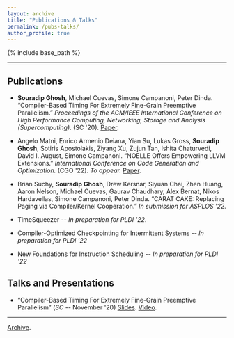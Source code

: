```yaml
---
layout: archive
title: "Publications & Talks"
permalink: /pubs-talks/
author_profile: true
---
```


{% include base_path %}

---

## Publications

- **Souradip Ghosh**, Michael Cuevas, Simone Campanoni, Peter Dinda. 
“Compiler-Based Timing For Extremely Fine-Grain Preemptive Parallelism.”
<em>Proceedings of the ACM/IEEE International Conference on High Performance Computing, Networking, Storage and Analysis (Supercomputing)</em>. (SC '20). [Paper](https://souradipghosh.com/files/ct-sc20.pdf). 

- Angelo Matni, Enrico Armenio Deiana, Yian Su, Lukas Gross,
**Souradip Ghosh**, Sotiris Apostolakis, Ziyang Xu, Zujun Tan, 
Ishita Chaturvedi, David I. August, Simone Campanoni. “NOELLE 
Offers Empowering LLVM Extensions.” <em>International Conference on
Code Generation and Optimization.</em> (CGO '22). <em>To appear.</em> 
[Paper](https://arxiv.org/pdf/2102.05081.pdf).

- Brian Suchy, **Souradip Ghosh**, Drew Kersnar, Siyuan Chai, Zhen Huang, 
Aaron Nelson, Michael Cuevas, Gaurav Chaudhary, Alex Bernat, Nikos Hardavellas, 
Simone Campanoni, Peter Dinda. “CARAT CAKE: Replacing Paging via Compiler/Kernel 
Cooperation.” <em>In submission for ASPLOS '22.</em>

- TimeSqueezer -- <em>In preparation for PLDI '22</em>.

- Compiler-Optimized Checkpointing for Intermittent Systems -- <em>In preparation for PLDI '22</em>

- New Foundations for Instruction Scheduling -- <em>In preparation for PLDI '22</em>  

## Talks and Presentations

- “Compiler-Based Timing For Extremely Fine-Grain Preemptive Parallelism”
(<em>SC</em> -- November '20) [Slides](https://souradipghosh.com/files/ct.pdf). [Video](https://drive.google.com/file/d/1PNNx6qDr0miiqk_I_g8CoKPjTe5rKgO5/view?usp=sharing).

---

[Archive](https://souradipghosh.com/archive-pubs-talks/).
